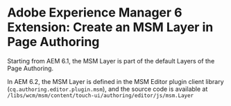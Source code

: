 # Adobe Experience Manager 6 Extension: Create an MSM Layer in Page Authoring

Starting from AEM 6.1, the MSM Layer is part of the default Layers of the Page Authoring.

In AEM 6.2, the MSM Layer is defined in the MSM Editor plugin client library (``cq.authoring.editor.plugin.msm``), and the source code is available at ``/libs/wcm/msm/content/touch-ui/authoring/editor/js/msm.Layer`` 
